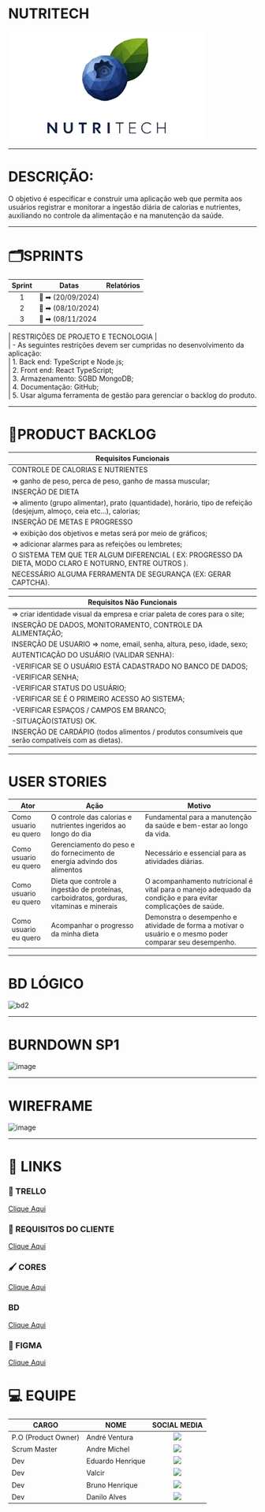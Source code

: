 # NUTRITECH
<div align="middle">
</div>
<img src='./front/src/logo/logo.nutritech.png.png' widht='200'/>
<div>

-----------------------------------------------------------------------------------
 
 <h1>DESCRIÇÃO:</h1>    
O objetivo é especificar e construir uma aplicação web que permita aos usuários registrar e monitorar a ingestão diária de calorias e nutrientes, auxiliando no controle da alimentação e na manutenção da saúde.
</div>

-----------------------------------------------------------------------------------

# 🗂️SPRINTS
| Sprint  | Datas   | Relatórios                                     |
|:-------:| --------------------- |---------------------------------------------- |
|  1  | :calendar:  ➡ (20/09/2024) |
|  2  | :calendar:  ➡ (08/10/2024) |
|  3  | :calendar:  ➡ (08/11/2024  |

|       RESTRIÇÕES DE PROJETO E TECNOLOGIA      |          
| - As seguintes restrições devem ser cumpridas no desenvolvimento da aplicação:     
| 1.	Back end: TypeScript e Node.js;          
| 2.	Front end: React TypeScript;        
| 3.	Armazenamento: SGBD MongoDB;       
| 4.	Documentação: GitHub;     
| 5.	Usar alguma ferramenta de gestão para gerenciar o backlog do produto. 

------------------------------------------------------------------------------------

# 📑PRODUCT BACKLOG
|  Requisitos Funcionais       |
|------------------------------|
| CONTROLE DE CALORIAS E NUTRIENTES
| => ganho de peso, perca de peso, ganho de massa muscular;
| INSERÇÃO DE DIETA
| => alimento (grupo alimentar), prato (quantidade), horário, tipo de refeição (desjejum, almoço, ceia etc...), calorias;
| INSERÇÃO DE METAS E PROGRESSO
| => exibição dos objetivos e metas será por meio de gráficos;
| => adicionar alarmes para as refeições ou lembretes;
| O SISTEMA TEM QUE TER ALGUM DIFERENCIAL ( EX: PROGRESSO DA DIETA, MODO CLARO E NOTURNO, ENTRE OUTROS ). 
| NECESSÁRIO ALGUMA FERRAMENTA DE SEGURANÇA (EX:  GERAR CAPTCHA).

|   Requisitos Não Funcionais                                                                                                                      
|------------------------------|
| => criar identidade visual da empresa e criar paleta de cores para o site;
| INSERÇÃO DE DADOS, MONITORAMENTO, CONTROLE DA ALIMENTAÇÃO; 
| INSERÇÃO DE USUARIO => nome, email, senha, altura, peso, idade, sexo;              
| AUTENTICAÇÃO DO USUÁRIO (VALIDAR SENHA):      
| -VERIFICAR SE O USUÁRIO ESTÁ CADASTRADO NO BANCO DE DADOS;  
| -VERIFICAR SENHA;                                           
| -VERIFICAR STATUS DO USUÁRIO;                               
| -VERIFICAR SE É O PRIMEIRO ACESSO AO SISTEMA;                                                                         
| -VERIFICAR ESPAÇOS / CAMPOS EM BRANCO;                      
| -SITUAÇÃO(STATUS) OK.                                                                                                
| INSERÇÃO DE CARDÁPIO (todos alimentos / produtos consumíveis que serão compatíveis com as dietas).

-----------------------------------------------------------------------------------

# USER STORIES
|Ator          |Ação                         |Motivo                        |
|--------------|-----------------------------|------------------------------|
|Como usuario eu quero| O controle das calorias e nutrientes ingeridos ao longo do dia | Fundamental para a manutenção da saúde e bem-estar ao longo da vida.
|Como usuario eu quero| Gerenciamento do peso e do fornecimento de energia advindo dos alimentos | Necessário e essencial para as atividades diárias.
|Como usuario eu quero| Dieta que controle a ingestão de proteínas, carboidratos, gorduras, vitaminas e minerais | O acompanhamento nutricional é vital para o manejo adequado da condição e para evitar complicações de saúde.
|Como usuario eu quero| Acompanhar o progresso da minha dieta | Demonstra o desempenho e atividade de forma a motivar o usuário e o mesmo poder comparar seu desempenho.

-------------------------------------------------------------------------------------------------

# BD LÓGICO
![bd2](https://github.com/user-attachments/assets/3ecae17c-60d0-4a77-891e-50c25179f27d)

-----------------------------------------------------------------------------------

# BURNDOWN SP1
![image](https://github.com/user-attachments/assets/2af0fa17-3d54-4b9d-9a92-5075b282b52b)

-----------------------------------------------------------------------------------

# WIREFRAME
![image](https://github.com/user-attachments/assets/d8b41093-f3ff-47f1-b354-925d03a70968)

-----------------------------------------------------------------------------------

# 🔗 LINKS

### 🧮 TRELLO 
[Clique Aqui](https://trello.com/b/Q0Z9B3GN/hightech)

### 📖 REQUISITOS DO CLIENTE
[Clique Aqui](https://docs.google.com/document/d/1qVPnMpCE-d-vICMM7N69L6WKyPXC7qskSgLMa3oR7ss/edit)

### 🖌️ CORES
[Clique Aqui]()

### BD 
[Clique Aqui]()

### 🎨 FIGMA
[Clique Aqui](https://www.figma.com/design/csGwtJwjsN7gELjbUGDzEb/NutriTech)


# :computer: EQUIPE

|CARGO | NOME| SOCIAL MEDIA |
|------|-----|:--------------:|
| P.O (Product Owner) |   André Ventura   |     <a target="_blank" href="https:/"><img  src="https://skillicons.dev/icons?i=github"></a>|    
| Scrum Master |   Andre Michel   |     <a target="_blank" href="https://github.com/andremc331"><img  src="https://skillicons.dev/icons?i=github"></a>|  
| Dev     |   Eduardo Henrique  |     <a target="_blank" href="https://github.com/EduardoBrito2"><img src="https://skillicons.dev/icons?i=github"></a>|  
| Dev     |   Valcir  |     <a target="_blank" href="https://"><img  src="https://skillicons.dev/icons?i=github"></a>|   
| Dev     |   Bruno Henrique   |     <a target="_blank" href="https:/"><img  src="https://skillicons.dev/icons?i=github"></a>|  
| Dev     |   Danilo Alves   |     <a target="_blank" href="https://github.com/Danilo-Fatec"><img  src="https://skillicons.dev/icons?i=github"></a>|  
